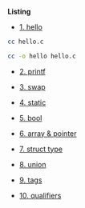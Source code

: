 **Listing**

- [1. hello](./hello.c)

```bash
cc hello.c

cc -o hello hello.c
```

- [2. printf](./print.c)

- [3. swap](./swap.c)

- [4. static](./static.c)

- [5. bool](./static.c)

- [6. array & pointer](./arrp.c)

- [7. struct type](./struct.c)

- [8. union](./union.c)

- [9. tags](./tags.c)

- [10. qualifiers](./qualifiers.c)
